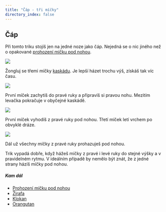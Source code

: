 ```yaml
---
title: "Čáp - tři míčky"
directory_index: false
---
```


## Čáp


Při tomto triku stojíš jen na jedné noze jako čáp. Nejedná se o nic jiného než o opakované <a href="noha.html" title="Podobný trik se třemi míčky.">prohození míčku pod nohou</a>.

![](img/c/capa.png)

Žongluj se třemi míčky  <a href="kaskada.html" title="Základní trik se třemi míčky.">kaskádu</a>. Je lepší házet trochu výš, získáš tak víc času.

![](img/c/capb.png)

První míček zachytíš do pravé ruky a připravíš si pravou nohu. Mezitím levačka pokračuje v obyčejné kaskádě.

![](img/c/capc.png)

První míček vyhodíš z pravé ruky pod nohou. Třetí míček letí vrchem po obvyklé dráze.

![](img/c/capd.png)

Dál už všechny míčky z pravé ruky prohazuješ pod nohou.


Trik vypadá dobře, když hážeš míčky z pravé i levé ruky do stejné výšky a v pravidelném rytmu. V ideálním případě by nemělo být znát, že z jedné strany házíš míčky pod nohou.



##### Kam dál

- [Prohození míčku pod nohou](/micky/3/noha.html "Hoď si míček pod nohou")
- [Žirafa](/micky/3/zirafa.html "Žirafa je vlastně poloviční sprcha s jednou rukou nahoře")
- [Klokan](/micky/3/klokan.html "Tak se žongluje v Austrálii")
- [Orangutan](/micky/3/orangutan.html "Tento trik sice není až tak žonglování, ale publikum zaručeně pobaví")
